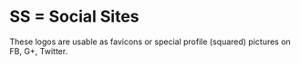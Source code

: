# SS = Social Sites
These logos are usable as favicons or special profile (squared) pictures on FB, G+, Twitter.